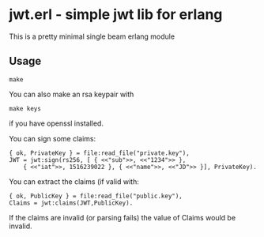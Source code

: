 jwt.erl - simple jwt lib for erlang
===================================

This is a pretty minimal single beam erlang module

Usage
------

	make

You can also make an rsa keypair with

	make keys

if you have openssl installed.


You can sign some claims:

	{ ok, PrivateKey } = file:read_file("private.key"),
	JWT = jwt:sign(rs256, [ { <<"sub">>, <<"1234">> }, 
		{ <<"iat">>, 1516239022 }, { <<"name">>, <<"JD">> }], PrivateKey).

You can extract the claims (if valid with:

	{ ok, PublicKey } = file:read_file("public.key"),
	Claims = jwt:claims(JWT,PublicKey).

If the claims are invalid (or parsing fails) the value of Claims would be invalid.



